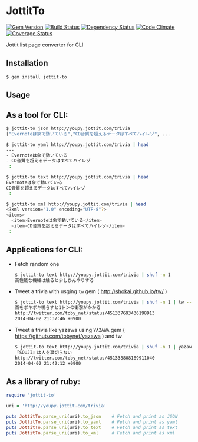 # JottitTo
[![Gem Version](https://badge.fury.io/rb/jottit-to.png)](http://badge.fury.io/rb/jottit-to) [![Build Status](https://travis-ci.org/tobynet/jottit-to.svg?branch=master)](https://travis-ci.org/tobynet/jottit-to) [![Dependency Status](https://gemnasium.com/tobynet/jottit-to.png)](https://gemnasium.com/tobynet/jottit-to) [![Code Climate](https://codeclimate.com/github/tobynet/jottit-to.png)](https://codeclimate.com/github/tobynet/jottit-to) [![Coverage Status](https://coveralls.io/repos/tobynet/jottit-to/badge.png?branch=master)](https://coveralls.io/r/tobynet/jottit-to)


Jottit list page converter for CLI

## Installation

    $ gem install jottit-to

## Usage

## As a tool for CLI:

```bash
$ jottit-to json http://youpy.jottit.com/trivia
["Evernoteは象で動いている","CD音質を超えるデータはすべてハイレゾ", ...

$ jottit-to yaml http://youpy.jottit.com/trivia | head
---
- Evernoteは象で動いている
- CD音質を超えるデータはすべてハイレゾ
 :

$ jottit-to text http://youpy.jottit.com/trivia | head
Evernoteは象で動いている
CD音質を超えるデータはすべてハイレゾ
 :

$ jottit-to xml http://youpy.jottit.com/trivia | head
<?xml version="1.0" encoding="UTF-8"?>
<items>
  <item>Evernoteは象で動いている</item>
  <item>CD音質を超えるデータはすべてハイレゾ</item>
 : 
```

## Applications for CLI:


* Fetch random one

    ```bash
    $ jottit-to text http://youpy.jottit.com/trivia | shuf -n 1
    高性能な機械は触ると少しひんやりする
    ```
* Tweet a trivia with usging `tw` gem ( http://shokai.github.io/tw/ )

    ```bash
    $ jottit-to text http://youpy.jottit.com/trivia | shuf -n 1 | tw --pipe
    首をボキボキ鳴らすと1トンの衝撃がかかる
    http://twitter.com/toby_net/status/451337693436198913
    2014-04-02 21:37:46 +0900
    ```

* Tweet a trivia like yazawa using `YAZAWA` gem ( https://github.com/tobynet/yazawa ) and tw

    ```bash
    $ jottit-to text http://youpy.jottit.com/trivia | shuf -n 1 | yazawa | tw --pipe
    『SOUJI』は人を裏切らない
    http://twitter.com/toby_net/status/451338808189911040
    2014-04-02 21:42:12 +0900
    ```

## As a library of ruby:

```ruby
require 'jottit-to'

uri = 'http://youpy.jottit.com/trivia'

puts JottitTo.parse_uri(uri).to_json    # Fetch and print as JSON
puts JottitTo.parse_uri(uri).to_yaml    # Fetch and print as yaml
puts JottitTo.parse_uri(uri).to_text    # Fetch and print as text
puts JottitTo.parse_uri(uri).to_xml     # Fetch and print as xml
```

